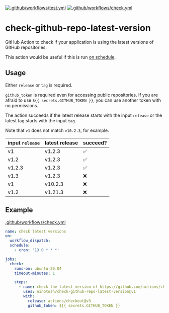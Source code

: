 [![.github/workflows/test.yml](https://github.com/ninotosh/check-github-repo-latest-version/actions/workflows/test.yml/badge.svg?branch=main)](https://github.com/ninotosh/check-github-repo-latest-version/actions/workflows/test.yml)
[![.github/workflows/check.yml](https://github.com/ninotosh/check-github-repo-latest-version/actions/workflows/check.yml/badge.svg)](https://github.com/ninotosh/check-github-repo-latest-version/actions/workflows/check.yml)

# check-github-repo-latest-version

GitHub Action to check if your application is using the latest versions of GitHub repositories.

This action would be useful if this is run [on schedule](https://docs.github.com/en/actions/using-workflows/events-that-trigger-workflows#schedule).

## Usage

Either `release` or `tag` is required.

`github_token` is required even for accessing public repositories.
If you are afraid to use `${{ secrets.GITHUB_TOKEN }}`,
you can use another token with no permissions.

The action succeeds if the latest release starts with the input `release`
or the latest tag starts with the input `tag`.

Note that `v1` does not match `v10.2.3`, for example.

| input `release` | latest release | succeed? |
| --- | --- | --- |
| v1 | v1.2.3 | ✅ |
| v1.2 | v1.2.3 | ✅ |
| v1.2.3 | v1.2.3 | ✅ |
| v1.3 | v1.2.3 | ❌ |
| v1 | v10.2.3 | ❌ |
| v1.2 | v1.21.3 | ❌ |

## Example

[.github/workflows/check.yml](.github/workflows/check.yml)

```yml
name: check latest versions
on:
  workflow_dispatch:
  schedule:
    - cron: '13 0 * * *'

jobs:
  check:
    runs-on: ubuntu-20.04
    timeout-minutes: 1

    steps:
      - name: check the latest version of https://github.com/actions/checkout
        uses: ninotosh/check-github-repo-latest-version@v1
        with:
          release: actions/checkout@v3
          github_token: ${{ secrets.GITHUB_TOKEN }}
```
